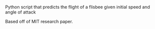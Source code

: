 Python script that predicts the flight of a flisbee given initial speed and angle of attack

Based off of MIT research paper.

